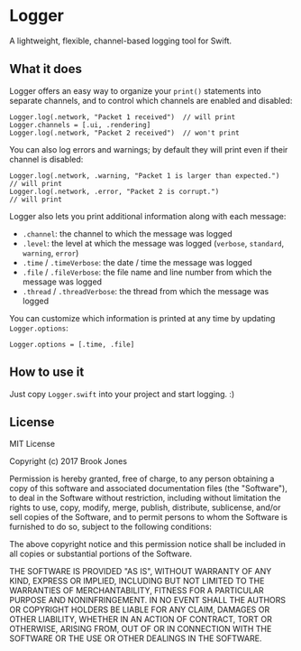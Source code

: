 # Logger
A lightweight, flexible, channel-based logging tool for Swift.

## What it does
Logger offers an easy way to organize your `print()` statements into separate channels, and to control which channels are enabled and disabled:

```
Logger.log(.network, "Packet 1 received")  // will print
Logger.channels = [.ui, .rendering]
Logger.log(.network, "Packet 2 received")  // won't print
```

You can also log errors and warnings; by default they will print even if their channel is disabled:

```
Logger.log(.network, .warning, "Packet 1 is larger than expected.")  // will print
Logger.log(.network, .error, "Packet 2 is corrupt.")                 // will print
```

Logger also lets you print additional information along with each message:
- `.channel`: the channel to which the message was logged
- `.level`: the level at which the message was logged (`verbose`, `standard`, `warning`, `error`)
- `.time` / `.timeVerbose`: the date / time the message was logged
- `.file` / `.fileVerbose`: the file name and line number from which the message was logged
- `.thread` / `.threadVerbose`: the thread from which the message was logged

You can customize which information is printed at any time by updating `Logger.options`:

`Logger.options = [.time, .file]`

## How to use it
Just copy `Logger.swift` into your project and start logging. :)

## License
MIT License

Copyright (c) 2017 Brook Jones

Permission is hereby granted, free of charge, to any person obtaining a copy of this software and associated documentation files (the "Software"), to deal in the Software without restriction, including without limitation the rights to use, copy, modify, merge, publish, distribute, sublicense, and/or sell copies of the Software, and to permit persons to whom the Software is furnished to do so, subject to the following conditions:

The above copyright notice and this permission notice shall be included in all copies or substantial portions of the Software.

THE SOFTWARE IS PROVIDED "AS IS", WITHOUT WARRANTY OF ANY KIND, EXPRESS OR IMPLIED, INCLUDING BUT NOT LIMITED TO THE WARRANTIES OF MERCHANTABILITY, FITNESS FOR A PARTICULAR PURPOSE AND NONINFRINGEMENT. IN NO EVENT SHALL THE AUTHORS OR COPYRIGHT HOLDERS BE LIABLE FOR ANY CLAIM, DAMAGES OR OTHER LIABILITY, WHETHER IN AN ACTION OF CONTRACT, TORT OR OTHERWISE, ARISING FROM, OUT OF OR IN CONNECTION WITH THE SOFTWARE OR THE USE OR OTHER DEALINGS IN THE SOFTWARE.
